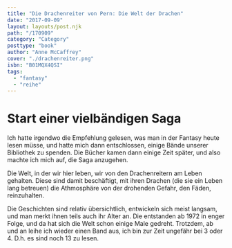 ```yaml
---
title: "Die Drachenreiter von Pern: Die Welt der Drachen"
date: "2017-09-09"
layout: layouts/post.njk
path: "/170909"
category: "Category"
posttype: "book"
author: "Anne McCaffrey"
cover: "./drachenreiter.png"
isbn: "B01MQX4QSI"
tags:
  - "fantasy"
  - "reihe"
---
```


# Start einer vielbändigen Saga

Ich hatte irgendwo die Empfehlung gelesen, was man in der Fantasy heute lesen müsse, und hatte mich dann entschlossen, einige Bände unserer Bibliothek zu spenden. Die Bücher kamen dann einige Zeit später, und also machte ich mich auf, die Saga anzugehen.

Die Welt, in der wir hier leben, wir von den Drachenreitern am Leben gehalten. Diese sind damit beschäftigt, mit ihren Drachen (die sie ein Leben lang betreuen) die Athmosphäre von der drohenden Gefahr, den Fäden, reinzuhalten.

Die Geschichten sind relativ übersichtlich, entwickeln sich meist langsam, und man merkt ihnen teils auch ihr Alter an. Die entstanden ab 1972 in enger Folge, und da hat sich die Welt schon einige Male gedreht. Trotzdem, ab und an leihe ich wieder einen Band aus, ich bin zur Zeit ungefähr bei 3 oder 4. D.h. es sind noch 13 zu lesen.
